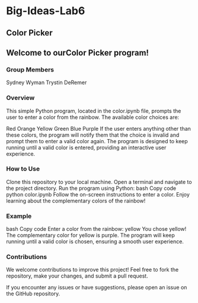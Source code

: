 # Big-Ideas-Lab6

## Color Picker
## Welcome to ourColor Picker program!

### Group Members
Sydney Wyman
Trystin DeRemer

### Overview
This simple Python program, located in the color.ipynb file, prompts the user to enter a color from the rainbow. The available color choices are:

Red
Orange
Yellow
Green
Blue
Purple
If the user enters anything other than these colors, the program will notify them that the choice is invalid and prompt them to enter a valid color again. The program is designed to keep running until a valid color is entered, providing an interactive user experience.

### How to Use
Clone this repository to your local machine.
Open a terminal and navigate to the project directory.
Run the program using Python:
bash
Copy code
python color.ipynb
Follow the on-screen instructions to enter a color.
Enjoy learning about the complementary colors of the rainbow!

### Example
bash
Copy code
Enter a color from the rainbow: yellow
You chose yellow!
The complementary color for yellow is purple.
The program will keep running until a valid color is chosen, ensuring a smooth user experience.

### Contributions
We welcome contributions to improve this project! Feel free to fork the repository, make your changes, and submit a pull request.

If you encounter any issues or have suggestions, please open an issue on the GitHub repository.